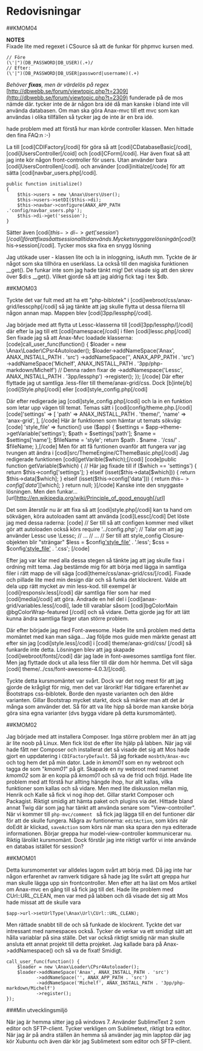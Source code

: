 Redovisningar
==================

##KMOM04

**NOTES**<br>
Fixade lite med regexet i CSource så att de funkar för phpmvc kursen med.

```
// Före
(\'|")(DB_PASSWORD|DB_USER)(.+)/
// Efter:
(\'|")(DB_PASSWORD|DB_USER|password|username)(.+)
```

*Behöver **fixas**, men är värdelös på regex*
<br>
[http://dbwebb.se/forum/viewtopic.php?t=2309](http://dbwebb.se/forum/viewtopic.php?t=2309)
funderade på de mos nämde där. tycker inte de är någon bra idé då man kanske i bland inte vill använda databasen. Om man ska göra Anax-mvc till ett mvc som kan användas i olika tillfällen så tycker jag de inte är en bra idé.

hade problem med att förstå hur man körde controller klassen. Men hittade den fina FAQ:n :-)

La till [codi]CDIFactory[/codi] för göra så att [codi]CDatabaseBasic[/codi], [codi]UsersController[/coid] och [codi]CForm[/codi]. Har även fixat så att jag inte kör någon front-controller för users. Utan använder bara [codi]UsersControllen[/codi]. och använder [codi]initialze[/code] för att sätta [codi]navbar_users.php[/codi].
```
public function initialize()
{
    $this->users = new \Anax\Users\User();
    $this->users->setDI($this->di);
    $this->navbar->configure(ANAX_APP_PATH .'config/navbar_users.php');
    $this->di->get('session');
}
```
Sätter även [codi]$this->di->get('session')[/codi] för att fixa så att session alltid används. Mycket snyggare lösning än [codi]$this->session[/codi]. Tycker mos ska fixa en snygg lösning

Jag utökade user - klassen lite och la in inloggning, isAuth mm. Tyckte de är något som ska tillhöra en userklass. La också till den magiska funktionen __get(). De funkar inte som jag hade tänkt mig! Det visade sig att den skrev över $di:s __get(). Vilket gjorde så att jag aldrig fick tag i tex $db.



##KMOM03

Tyckte det var fult med att ha ett "php-biblotek" i [codi]webroot/css/anax-grid/lesscphp[/codi] så jag tänkte att jag skulle flytta ut dessa filerna till någon annan map. Mappen blev [codi]3pp/lessphp[/codi].

Jag började med att flytta ut Lessc-klasserna till [codi]3pp/lessphp/[/codi]  där efter la jag till ett [codi]namespace[/codi] i filen [codi]lessc.php[/codi]
Sen fixade jag så att Anax-Mvc loadade klasserna:
[code]call_user_func(function() {
    $loader = new \Anax\Loader\CPsr4Autoloader();
    $loader->addNameSpace('Anax', ANAX_INSTALL_PATH . 'src')
           ->addNameSpace('', ANAX_APP_PATH . 'src')
           ->addNameSpace('Michelf', ANAX_INSTALL_PATH . '3pp/php-markdown/Michelf')
           // Denna raden fixar de
           ->addNamespace('Lessc', ANAX_INSTALL_PATH . '3pp/lessphp')
           ->register();
});
[/code]
Där efter flyttade jag ut samtliga .less-filer till theme/anax-grid/css.
Dock [b]inte[/b] [codi]Style.php[/codi] eller [codi]style_config.php[/codi]

Där efter redigerade jag [codi]style_config.php[/codi] och la in en funktion som letar upp vägen till temat.
Temas sätt i [codi]config/theme.php.[/codi]
[code]'settings' => [
        'path' => ANAX_INSTALL_PATH . 'theme/',
        'name' => 'anax-grid',
    ],
[/code]
Här är funktionen som hämtar ut temats sökväg:
[code]
 'style_file' => function() use ($app) {
        $settings = $app->theme->getVariable('settings');
        $path = $settings['path'];
        $name = $settings['name'];
        $fileName = 'style';
        return $path . $name . '/css/' . $fileName;
 },[/code]
Men för att få funtionen ovanför att fungera var jag tvungen att ändra i [codi]src/ThemeEngine/CThemeBasic.php[/codi]
Jag redigerade funktionen [codi]getVarible($which);[/codi]
[code]public function getVariable($which)
{
    //  Här jag fixade till
    if ($which == 'settings') {
        return $this->config['settings'];
    } elseif (isset($this->data[$which])) {
        return $this->data[$which];
    } elseif (isset($this->config['data'])) {
        return $this->config['data'][$which];
    }
    return null;
}[/code]
Kanske inte den snyggaste lösningen. Men den funkar... [url]http://en.wikipedia.org/wiki/Principle_of_good_enough[/url]

Det som återstår nu är att fixa så att [codi]style.php[/codi] kan ta hand om sökvägen, köra autoloaden samt att använda [codi]Lessc[/codi]
Det löste jag med dessa raderna:
[code]
// Ser till så att configen kommer med vilket gör att autoloaden också körs
require '../config.php';
// Talar om att jag använder Lessc
use \Lessc;
// ...
// ...
// Ser till att style_config Closure-objekten blir "strängar"
$less = $config['style_file']() . '.less';
$css = $config['style_file']() . '.css';
[/code]

Efter jag var klar med alla dessa stegen så tänkte jag att jag skulle fixa i ordning mitt tema. Jag bestämde mig för att börja med lägga in samtliga filer i rätt mapp de vill säga [codi]theme/css/anax-grid/css/[/codi]. Fixade och pillade lite med min design där och så funka det klockrent. Valde att dela upp rätt mycket av min less-kod. till exempel är [codi]responsiv.less[/codi] där samtliga filer som har med [codi]media[/codi] att göra. Ändrade en hel del i [codi]anax-grid/variables.less[/codi], lade till varablar såsom [codi]bgColorMain @bgColorWrap-featured [/codi] och så vidare. Detta gjorde jag för att lätt kunna ändra samtliga färger utan större problem.

Där efter började jag med Font-awesome. Hade lite små problem med detta momäntet med kan man säga... Jag följde mos guide men märkte genast att efter sin jag [codi]style.less[/codi] i [codi] theme/anax-grid/css/ [/codi] så funkarde inte detta. Lösningen blev att jag skapade [codi]webroot/fonts[/codi] där jag lade in font-awesomes samtliga font filer. Men jag flyttade dock ut alla less filer till där dom hör hemma. Det vill säga [codi] theme/../css/font-awesome-4.0.3/[/codi].

Tyckte detta kursmomäntet var svårt. Dock var det nog mest för att jag gjorde de krågligt för mig, men det var lärorikt! Har tidigare erfarenhet av Bootstraps css-biblotek. Borde den nyaste varianten och den äldre varianten. Gillar Bootstrap mycket starkt, dock så märker man att det är många som använder det. Så för att va lite hipp så borde man kanske börja göra sina egna varianter (dvs bygga vidare på detta kursmomäntet).

##KMOM02

Jag började med att installera Composer. Inga större problem mer än att jag är lite noob på Linux. Men fick löst de efter lite hjälp på labben. När jag väl hade fått ner Composer och installerat det så visade det sig att Mos hade gjort en uppdatering i <code>CDIFactoryDefault</code>. Så jag forkade <code>mosbth/Anax-mvc</code> och tog hem det på min dator. Lade in *kmom01* som en ny webroot och tagga de som "*kmom01*" på git. Skapade en ny webroot med namnet *kmom02* som är en kopia på *kmom01* och så va de frid och fröjd.
Hade lite problem med att förstå hur allting hängde ihop, hur allt kallas, vilka funktioner som kallas och så vidare. Men med lite diskussion mellan mig, Henrik och Kalle så fick vi nog ihop det.
Gillar starkt Composer och Packagist. Riktigt smidig att hämta paket och plugins via det. Hittade bland annat Twig där som jag har tänkt att använda senare som "View-controller". När vi kommer till <code>php-mvc/comment </code> så fick jag lägga till en del funtioner där för att de skulle fungera. Några av funtionerna: <code>editAction</code>, som körs när doEdit är klickad, <code>saveAction</code> som körs när man ska spara den nya editerade informationen. Börjar greppa hur model-view-controller kommunicerar nu. Riktig lärolikt kursmomänt. Dock förstår jag inte riktigt varför vi inte använde en databas istället för session?

##KMOM01

Detta kursmomentet var alldeles lagom svårt att börja med. Då jag inte har någon erfarenhet av ramverk tidigare så hade jag lite svårt att greppa hur man skulle lägga upp sin frontcontroller. Men efter att ha läst om Mos artikel om Anax-mvc en gång till så fick jag till det.
Hade lite problem med CUrl::URL_CLEAN, men var med på labben och då visade det sig att Mos hade missat att de skulle vara
```
$app->url->setUrlType(\Anax\Url\CUrl::URL_CLEAN);
```
Men rättade snabbt till de och så funkade de klockrent.
Tyckte det var intressant med namespaces också. Tycker de verkar va ett smidigt sätt att hålla variablar på sina ställe. Det var också riktigt smidig när man skulle ansluta ett annat projekt till detta projeket.
Jag kallade bara på Anax->addNamespace() och så va de fixat! Smidigt.
```
call_user_func(function() {
    $loader = new \Anax\Loader\CPsr4Autoloader();
    $loader->addNameSpace('Anax', ANAX_INSTALL_PATH . 'src')
           ->addNameSpace('', ANAX_APP_PATH . 'src')
           ->addNameSpace('Michelf', ANAX_INSTALL_PATH . '3pp/php-markdown/Michelf')
           ->register();
});
```
###Min utvecklingsmiljö

När jag är hemma sitter jag på windows 7. Använder SublimeText 2 som editor och SFTP-client. Tycker verkligen om Sublimetext, riktigt bra editor.
När jag är på andra ställen än hemma så använder jag min lapptop där jag kör Xubuntu och även där kör jag Sublimetext som editor och SFTP-client.



